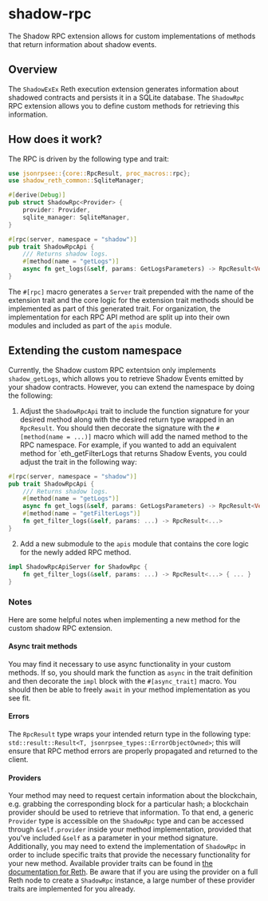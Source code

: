 # shadow-rpc

The Shadow RPC extension allows for custom implementations of methods that return information about shadow events.

## Overview

The `ShadowExEx` Reth execution extension generates information about shadowed contracts and persists it in a SQLite database. The `ShadowRpc` RPC extension allows you to define custom methods for retrieving this information. 

## How does it work?
The RPC is driven by the following type and trait:

```rust
use jsonrpsee::{core::RpcResult, proc_macros::rpc};
use shadow_reth_common::SqliteManager;

#[derive(Debug)]
pub struct ShadowRpc<Provider> {
    provider: Provider,
    sqlite_manager: SqliteManager,
}

#[rpc(server, namespace = "shadow")]
pub trait ShadowRpcApi {
    /// Returns shadow logs.
    #[method(name = "getLogs")]
    async fn get_logs(&self, params: GetLogsParameters) -> RpcResult<Vec<GetLogsResult>>;
}
```

The `#[rpc]` macro generates a `Server` trait prepended with the name of the extension trait and the core logic for the extension trait methods should be implemented as part of this generated trait. For organization, the implementation for each RPC API method are split up into their own modules and included as part of the `apis` module.

## Extending the custom namespace

Currently, the Shadow custom RPC extentsion only implements `shadow_getLogs`, which allows you to retrieve Shadow Events emitted by your shadow contracts. However, you can extend the namespace by doing the following:

1. Adjust the `ShadowRpcApi` trait to include the function signature for your desired method along with the desired return type wrapped in an `RpcResult`. You should then decorate the signature with the `#[method(name = ...)]` macro which will add the named method to the RPC namespace. For example, if you wanted to add an equivalent method for `eth_getFilterLogs that returns Shadow Events, you could adjust the trait in the following way:

```rust
#[rpc(server, namespace = "shadow")]
pub trait ShadowRpcApi {
    /// Returns shadow logs.
    #[method(name = "getLogs")]
    async fn get_logs(&self, params: GetLogsParameters) -> RpcResult<Vec<GetLogsResult>>;
    #[method(name = "getFilterLogs")]
    fn get_filter_logs(&self, params: ...) -> RpcResult<...>
}
```

2. Add a new submodule to the `apis` module that contains the core logic for the newly added RPC method.

```rust
impl ShadowRpcApiServer for ShadowRpc {
    fn get_filter_logs(&self, params: ...) -> RpcResult<...> { ... }
}
```

### Notes

Here are some helpful notes when implementing a new method for the custom shadow RPC extension.

#### Async trait methods

You may find it necessary to use async functionality in your custom methods. If so, you should mark the function as `async` in the trait definition and then decorate the `impl` block with the `#[async_trait]` macro. You should then be able to freely `await` in your method implementation as you see fit.

#### Errors

The `RpcResult` type wraps your intended return type in the following type: `std::result::Result<T, jsonrpsee_types::ErrorObjectOwned>`; this will ensure that RPC method errors are properly propagated and returned to the client.

#### Providers

Your method may need to request certain information about the blockchain, e.g. grabbing the corresponding block for a particular hash; a blockchain provider should be used to retrieve that information. To that end, a generic `Provider` type is accessible on the `ShadowRpc` type and can be accessed through `&self.provider` inside your method implementation, provided that you've included `&self` as a parameter in your method signature. Additionally, you may need to extend the implementation of `ShadowRpc` in order to include specific traits that provide the necessary functionality for your new method. Available provider traits can be found in [the documentation for Reth](https://paradigmxyz.github.io/reth/docs/reth/providers/index.html#traits). Be aware that if you are using the provider on a full Reth node to create a `ShadowRpc` instance, a large number of these provider traits are implemented for you already.
